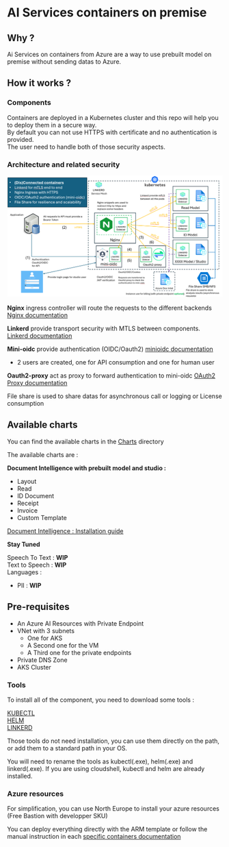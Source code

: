 # AI Services containers on premise

## Why ?

Ai Services on containers from Azure are a way to use prebuilt model on premise without sending datas to Azure.

## How it works ?

### Components

Containers are deployed in a Kubernetes cluster and this repo will help you to deploy them in a secure way.  
By default you can not use HTTPS with certificate and no authentication is provided.  
The user need to handle both of those security aspects.

### Architecture and related security

![Architecture](./img/architecture.png "Architecture")

**Nginx** ingress controller will route the requests to the different backends [Nginx documentation](https://github.com/kubernetes/ingress-nginx)

**Linkerd** provide transport security with MTLS between components. [Linkerd documentation](https://linkerd.io/)

**Mini-oidc** provide authentication (OIDC/Oauth2) [minioidc documentation](https://github.com/fernandoescolar/minioidc)
  - 2 users are created, one for API consumption and one for human user  

**Oauth2-proxy** act as proxy to forward authentication to mini-oidc [OAuth2 Proxy documentation](https://oauth2-proxy.github.io/oauth2-proxy/)

File share is used to share datas for asynchronous call or logging or License consumption

## Available charts

You can find the available charts in the [Charts](./charts) directory

The available charts are :

**Document Intelligence with prebuilt model and studio :**

  - Layout
  - Read
  - ID Document
  - Receipt
  - Invoice
  - Custom Template

[Document Intelligence : Installation guide](./docs/INSTALL_DOCINTEL.md)

**Stay Tuned** 

Speech To Text : **WIP**  
Text to Speech : **WIP**  
Languages :
  - PII : **WIP**

## Pre-requisites

  - An Azure AI Resources with Private Endpoint
  - VNet with 3 subnets
    - One for AKS
    - A Second one for the VM
    - A Third one for the private endpoints
  - Private DNS Zone
  - AKS Cluster

### Tools

To install all of the component, you need to download some tools :

[KUBECTL](https://kubernetes.io/releases/download/#binaries)  
[HELM](https://github.com/helm/helm/releases)  
[LINKERD](https://github.com/linkerd/linkerd2/releases)  

Those tools do not need installation, you can use them directly on the path, or add them to a standard path in your OS.

You will need to rename the tools as kubectl(.exe), helm(.exe) and linkerd(.exe). If you are using cloudshell, kubectl and helm are already installed.  

### Azure resources

For simplification, you can use North Europe to install your azure resources (Free Bastion with developper SKU)

You can deploy everything directly with the ARM template or follow the manual instruction in each [specific containers documentation](.docs/)
